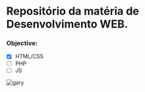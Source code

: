 # Repositório da matéria de Desenvolvimento WEB.

### Objective:

- [x] HTML/CSS 
- [ ] PHP
- [ ] JS

![gary](https://user-images.githubusercontent.com/88463024/134833668-dfe6e1a4-4509-4eb1-9898-7a763ed94cf1.gif)
